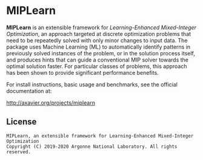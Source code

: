 MIPLearn
========

**MIPLearn** is an extensible framework for *Learning-Enhanced Mixed-Integer Optimization*, an approach targeted at discrete optimization problems that need to be repeatedly solved with only minor changes to input data. The package uses Machine Learning (ML) to automatically identify patterns in previously solved instances of the problem, or in the solution process itself, and produces hints that can guide a conventional MIP solver towards the optimal solution faster. For particular classes of problems, this approach has been shown to provide significant performance benefits.

For install instructions, basic usage and benchmarks, see the official documentation at:

http://axavier.org/projects/miplearn

License
-------

    MIPLearn, an extensible framework for Learning-Enhanced Mixed-Integer Optimization
    Copyright (C) 2019-2020 Argonne National Laboratory. All rights reserved.
